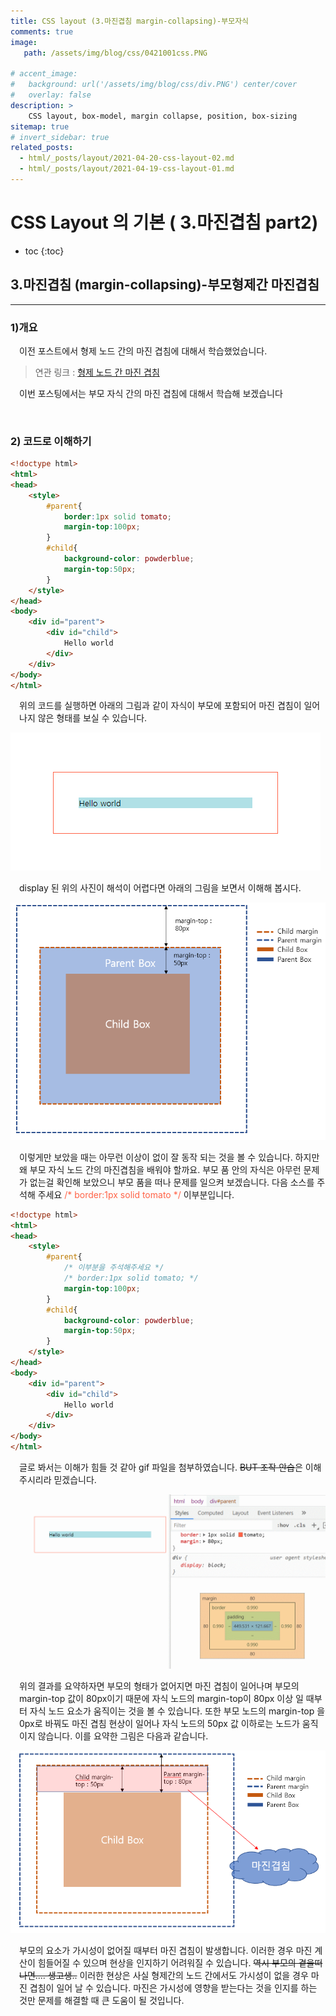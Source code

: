 ```yaml
---
title: CSS layout (3.마진겹침 margin-collapsing)-부모자식
comments: true
image: 
   path: /assets/img/blog/css/0421001css.PNG
   
# accent_image: 
#   background: url('/assets/img/blog/css/div.PNG') center/cover
#   overlay: false
description: >
    CSS layout, box-model, margin collapse, position, box-sizing
sitemap: true
# invert_sidebar: true
related_posts:
  - html/_posts/layout/2021-04-20-css-layout-02.md
  - html/_posts/layout/2021-04-19-css-layout-01.md
---
```


# CSS Layout 의 기본 ( 3.마진겹침 part2)

* toc
{:toc}


## 3.마진겹침 (margin-collapsing)-부모형제간 마진겹침
---

### 1)개요  
<p style="padding-left:1em">
 이전 포스트에서 형제 노드 간의 마진 겹침에 대해서 학습했었습니다.
</p>

> 연관 링크 : [형제 노드 간 마진 겹침](https://manbalboy.github.io/blog/html/2021-04-21-css-layout-03/)


<p style="padding-left:1em">
 이번 포스팅에서는 부모 자식 간의 마진 겹침에 대해서 학습해 보겠습니다
</p>



<br />

### 2) 코드로 이해하기
```html
<!doctype html>
<html>
<head>
    <style>
        #parent{
            border:1px solid tomato;
            margin-top:100px;
        }
        #child{
            background-color: powderblue;
            margin-top:50px;
        }
    </style>
</head>
<body>
    <div id="parent">
        <div id="child">
            Hello world
        </div>
    </div>
</body>
</html>
```

<p style="padding-left:1em">
위의 코드를 실행하면 아래의 그림과 같이 자식이 부모에 포함되어 마진 겹침이 일어나지 않은 형태를 보실 수 있습니다.
</P>

![마진겹침1](/assets/img/blog/css/0421002css.PNG "마진겹침 1")

<p style="padding-left:1em">
    display 된 위의 사진이 해석이 어렵다면 아래의 그림을 보면서 이해해 봅시다.
</P>

![마진겹침2](/assets/img/blog/css/0421001css.PNG "마진겹침 2")

<p style="padding-left:1em">
이렇게만 보았을 때는 아무런 이상이 없이 잘 동작 되는 것을 볼 수 있습니다. 하지만 왜 부모 자식 노드 간의 마진겹침을 배워야 할까요. 부모 품 안의 자식은 아무런 문제가 없는걸 확인해 보았으니 부모 품을 떠나 문제를 일으켜 보겠습니다. 다음 소스를 주석해 주세요 <span style="color:tomato">/* border:1px solid tomato */</span> 이부분입니다.
</P>


```html
<!doctype html>
<html>
<head>
    <style>
        #parent{
            /* 이부분을 주석해주세요 */
            /* border:1px solid tomato; */
            margin-top:100px;
        }
        #child{
            background-color: powderblue;
            margin-top:50px;
        }
    </style>
</head>
<body>
    <div id="parent">
        <div id="child">
            Hello world
        </div>
    </div>
</body>
</html>
```

<p style="padding-left:1em">
    글로 봐서는 이해가 힘들 것 같아 gif 파일을 첨부하였습니다. <del>BUT 조작 안습</del>은 이해주시리라 믿겠습니다.
</P>

![마진겹침3](/assets/img/blog/css/0421003css.gif "마진겹침 3")


<p style="padding-left:1em">
    위의 결과를 요약하자면 부모의 형태가 없어지면 마진 겹침이 일어나며 부모의 margin-top 값이 80px이기 때문에 자식 노드의 margin-top이 80px 이상 일 때부터 자식 노드 요소가 움직이는 것을 볼 수 있습니다. 또한 부모 노드의 margin-top 을 0px로 바꿔도 마진 겹침 현상이 일어나 자식 노드의 50px 값 이하로는 노드가 움직이지 않습니다. 이를 요약한 그림은 다음과 같습니다.
</P>

![마진겹침2](/assets/img/blog/css/0421마진겹침2.PNG "마진겹침 2")

<p style="padding-left:1em">
    부모의 요소가 가시성이 없어질 때부터 마진 겹침이 발생합니다. 이러한 경우 마진 계산이 힘들어질 수 있으며 현상을 인지하기 어려워질 수 있습니다.
    <del>역시 부모의 곁을떠나면.... 생고생..</del>
    이러한 현상은 사실 형제간의 노드 간에서도 가시성이 없을 경우 마진 겹침이 일어 날 수 있습니다. 마진은 가시성에 영향을 받는다는 것을 인지를 하는 것만 문제를 해결할 때 큰 도움이 될 것입니다.
</p>

<br />

